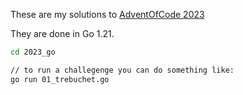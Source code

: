 These are my solutions to [AdventOfCode 2023](https://adventofcode.com/2023)

They are done in Go 1.21.

```bash
cd 2023_go

// to run a challegenge you can do something like:
go run 01_trebuchet.go
```
